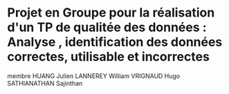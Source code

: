 # Projet en Groupe pour la réalisation d'un TP de qualitée des données : Analyse , identification des données correctes, utilisable et incorrectes 
membre HUANG Julien LANNEREY William VRIGNAUD Hugo SATHIANATHAN Sajinthan
